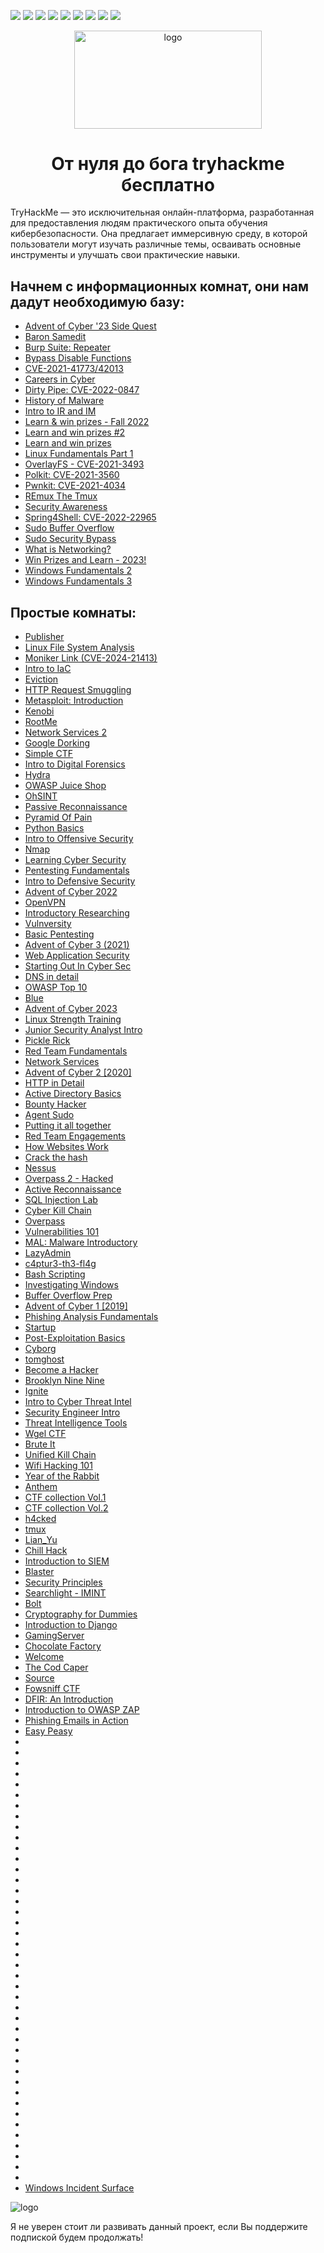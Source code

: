 <p>
  <img  src="https://img.shields.io/github/stars/BEPb/tryhackme" />
  <img src="https://img.shields.io/github/contributors/BEPb/tryhackme" />
  <img src="https://img.shields.io/github/last-commit/BEPb/tryhackme" />
  <img src="https://visitor-badge.laobi.icu/badge?page_id=BEPb.tryhackme" />
  <img src="https://img.shields.io/github/languages/count/BEPb/tryhackme" />
  <img src="https://img.shields.io/github/languages/top/BEPb/tryhackme" />
  <img src="https://img.shields.io/badge/license-MIT-blue.svg?color=f64152" />
  <img  src="https://img.shields.io/github/issues/BEPb/tryhackme" />
  <img  src="https://img.shields.io/github/issues-pr/BEPb/tryhackme" />
</p>
<div align="center">

<img src="./art/tryhackme.jpeg" alt="logo" width="300" height="156.5">

# От нуля до бога tryhackme бесплатно 
</div>

TryHackMe — это исключительная онлайн-платформа, разработанная для предоставления людям практического опыта обучения 
кибербезопасности.
Она предлагает иммерсивную среду, в которой пользователи могут изучать различные темы, осваивать основные 
инструменты и улучшать свои практические навыки. 

## Начнем с информационных комнат, они нам дадут необходимую базу:
- [Advent of Cyber '23 Side Quest](https://github.com/BEPb/tryhackme/blob/master/00.info/Advent%20of%20Cyber%20'23%20Side%20Quest.md)
- [Baron Samedit](https://github.com/BEPb/tryhackme/blob/master/00.info/Baron%20Samedit.md)
- [Burp Suite: Repeater](https://github.com/BEPb/tryhackme/blob/master/00.info/Burp%20Suite%20Repeater.md)
- [Bypass Disable Functions](https://github.com/BEPb/tryhackme/blob/master/00.info/Bypass%20Disable%20Functions.md)
- [CVE-2021-41773/42013](https://github.com/BEPb/tryhackme/blob/master/00.info/CVE-2021-41773%2042013.md)
- [Careers in Cyber](https://github.com/BEPb/tryhackme/blob/master/00.info/Careers%20in%20Cyber.md)
- [Dirty Pipe: CVE-2022-0847](https://github.com/BEPb/tryhackme/blob/master/00.info/Dirty%20Pipe%20CVE-2022-0847.md)
- [History of Malware](https://github.com/BEPb/tryhackme/blob/master/00.info/History%20of%20Malware.md)
- [Intro to IR and IM](https://github.com/BEPb/tryhackme/blob/master/00.info/Intro%20to%20IR%20and%20IM.md) 
- [Learn & win prizes - Fall 2022](https://github.com/BEPb/tryhackme/blob/master/00.info/Learn%20%26%20win%20prizes%20-%20Fall%202022.md)
- [Learn and win prizes #2](https://github.com/BEPb/tryhackme/blob/master/00.info/Learn%20and%20win%20prizes%20%232.md)
- [Learn and win prizes](https://github.com/BEPb/tryhackme/blob/master/00.info/Learn%20and%20win%20prizes.md)
- [Linux Fundamentals Part 1](https://github.com/BEPb/tryhackme/blob/master/00.info/Linux%20Fundamentals%20Part%201.md)
- [OverlayFS - CVE-2021-3493](https://github.com/BEPb/tryhackme/blob/master/00.info/OverlayFS%20-%20CVE-2021-3493.md)
- [Polkit: CVE-2021-3560](https://github.com/BEPb/tryhackme/blob/master/00.info/Polkit%20CVE-2021-3560.md)
- [Pwnkit: CVE-2021-4034](https://github.com/BEPb/tryhackme/blob/master/00.info/Pwnkit%20CVE-2021-4034.md)
- [REmux The Tmux](https://github.com/BEPb/tryhackme/blob/master/00.info/REmux%20The%20Tmux.md)
- [Security Awareness](https://github.com/BEPb/tryhackme/blob/master/00.info/Security%20Awareness.md)
- [Spring4Shell: CVE-2022-22965](https://github.com/BEPb/tryhackme/blob/master/00.info/Spring4Shell%20CVE-2022-22965.md)
- [Sudo Buffer Overflow](https://github.com/BEPb/tryhackme/blob/master/00.info/Sudo%20Buffer%20Overflow.md)
- [Sudo Security Bypass](https://github.com/BEPb/tryhackme/blob/master/00.info/Sudo%20Security%20Bypass.md)
- [What is Networking?](https://github.com/BEPb/tryhackme/blob/master/00.info/What%20is%20Networking.md)
- [Win Prizes and Learn - 2023!](https://github.com/BEPb/tryhackme/blob/master/00.info/Win%20Prizes%20and%20Learn%20-%202023!.md)
- [Windows Fundamentals 2](https://github.com/BEPb/tryhackme/blob/master/00.info/Windows%20Fundamentals%202.md)
- [Windows Fundamentals 3](https://github.com/BEPb/tryhackme/blob/master/00.info/Windows%20Fundamentals%203.md)

## Простые комнаты:
- [Publisher](https://github.com/BEPb/tryhackme/blob/master/01.easy/Publisher/Publisher.md)
- [Linux File System Analysis](https://github.com/BEPb/tryhackme/blob/master/01.easy/Linux%20File%20System%20Analysis.md)
- [Moniker Link (CVE-2024-21413)](https://github.com/BEPb/tryhackme/blob/master/01.easy/Moniker%20Link%20(CVE-2024-21413).md)
- [Intro to IaC](https://github.com/BEPb/tryhackme/blob/master/01.easy/Intro%20to%20IaC.md)
- [Eviction](https://github.com/BEPb/tryhackme/blob/master/01.easy/Eviction.md)
- [HTTP Request Smuggling](https://github.com/BEPb/tryhackme/blob/master/01.easy/HTTP%20Request%20Smuggling.md)
- [Metasploit: Introduction](https://github.com/BEPb/tryhackme/blob/master/01.easy/Metasploit%20Introduction.md)
- [Kenobi](https://github.com/BEPb/tryhackme/blob/master/01.easy/Kenobi.md)
- [RootMe](https://github.com/BEPb/tryhackme/blob/master/01.easy/RootMe.md)
- [Network Services 2](https://github.com/BEPb/tryhackme/blob/master/01.easy/Network%20Services%202.md)
- [Google Dorking](https://github.com/BEPb/tryhackme/blob/master/01.easy/Google%20Dorking.md)
- [Simple CTF](https://github.com/BEPb/tryhackme/blob/master/01.easy/Simple%20CTF/Simple%20CTF.md)
- [Intro to Digital Forensics](https://github.com/BEPb/tryhackme/blob/master/01.easy/Intro%20to%20Digital%20Forensics.md)
- [Hydra](https://github.com/BEPb/tryhackme/blob/master/01.easy/Hydra.md)
- [OWASP Juice Shop](https://github.com/BEPb/tryhackme/blob/master/01.easy/OWASP%20Juice%20Shop.md)
- [OhSINT](https://github.com/BEPb/tryhackme/blob/master/01.easy/OhSINT.md)
- [Passive Reconnaissance](https://github.com/BEPb/tryhackme/blob/master/01.easy/Passive%20Reconnaissance.md)
- [Pyramid Of Pain](https://github.com/BEPb/tryhackme/blob/master/01.easy/Pyramid%20Of%20Pain.md)
- [Python Basics](https://github.com/BEPb/tryhackme/blob/master/01.easy/Python%20Basics.md)
- [Intro to Offensive Security](https://github.com/BEPb/tryhackme/blob/master/01.easy/Intro%20to%20Offensive%20Security.md)
- [Nmap](https://github.com/BEPb/tryhackme/blob/master/01.easy/Nmap.md)
- [Learning Cyber Security](https://github.com/BEPb/tryhackme/blob/master/01.easy/Learning%20Cyber%20Security.md)
- [Pentesting Fundamentals](https://github.com/BEPb/tryhackme/blob/master/01.easy/Pentesting%20Fundamentals.md)
- [Intro to Defensive Security](https://github.com/BEPb/tryhackme/blob/master/01.easy/Intro%20to%20Defensive%20Security.md)
- [Advent of Cyber 2022](https://github.com/BEPb/tryhackme/blob/master/01.easy/Advent%20of%20Cyber%202022.md)
- [OpenVPN](https://github.com/BEPb/tryhackme/blob/master/01.easy/OpenVPN.md)
- [Introductory Researching](https://github.com/BEPb/tryhackme/blob/master/01.easy/Introductory%20Researching.md)
- [Vulnversity](https://github.com/BEPb/tryhackme/blob/master/01.easy/Vulnversity.md)
- [Basic Pentesting](https://github.com/BEPb/tryhackme/blob/master/01.easy/Basic%20Pentesting.md)
- [Advent of Cyber 3 (2021)](https://github.com/BEPb/tryhackme/blob/master/01.easy/Advent%20of%20Cyber%203%20(2021).md)
- [Web Application Security](https://github.com/BEPb/tryhackme/blob/master/01.easy/Web%20Application%20Security.md)
- [Starting Out In Cyber Sec](https://github.com/BEPb/tryhackme/blob/master/01.easy/Starting%20Out%20In%20Cyber%20Sec.md)
- [DNS in detail](https://github.com/BEPb/tryhackme/blob/master/01.easy/DNS%20in%20detail.md)
- [OWASP Top 10](https://github.com/BEPb/tryhackme/blob/master/01.easy/OWASP%20Top%2010.md)
- [Blue](https://github.com/BEPb/tryhackme/blob/master/01.easy/Blue.md)
- [Advent of Cyber 2023](https://github.com/BEPb/tryhackme/blob/master/01.easy/Advent%20of%20Cyber%202023.md)
- [Linux Strength Training](https://github.com/BEPb/tryhackme/blob/master/01.easy/Linux%20Strength%20Training.md)
- [Junior Security Analyst Intro](https://github.com/BEPb/tryhackme/blob/master/01.easy/Junior%20Security%20Analyst%20Intro.md)
- [Pickle Rick](https://github.com/BEPb/tryhackme/blob/master/01.easy/Pickle%20Rick.md)
- [Red Team Fundamentals](https://github.com/BEPb/tryhackme/blob/master/01.easy/Red%20Team%20Fundamentals.md)
- [Network Services](https://github.com/BEPb/tryhackme/blob/master/01.easy/Network%20Services.md)
- [Advent of Cyber 2 [2020]](https://github.com/BEPb/tryhackme/blob/master/01.easy/Advent%20of%20Cyber%202%20%5B2020%5D.md)
- [HTTP in Detail](https://github.com/BEPb/tryhackme/blob/master/01.easy/HTTP%20in%20Detail.md)
- [Active Directory Basics](https://github.com/BEPb/tryhackme/blob/master/01.easy/Active%20Directory%20Basics.md)
- [Bounty Hacker](https://github.com/BEPb/tryhackme/blob/master/01.easy/Bounty%20Hacker.md)
- [Agent Sudo](https://github.com/BEPb/tryhackme/blob/master/01.easy/Agent%20Sudo.md)
- [Putting it all together](https://github.com/BEPb/tryhackme/blob/master/01.easy/Putting%20it%20all%20together.md)
- [Red Team Engagements](https://github.com/BEPb/tryhackme/blob/master/01.easy/Red%20Team%20Engagements.md)
- [How Websites Work](https://github.com/BEPb/tryhackme/blob/master/01.easy/How%20Websites%20Work.md)
- [Crack the hash](https://github.com/BEPb/tryhackme/blob/master/01.easy/Crack%20the%20hash.md)
- [Nessus](https://github.com/BEPb/tryhackme/blob/master/01.easy/Nessus.md)
- [Overpass 2 - Hacked](https://github.com/BEPb/tryhackme/blob/master/01.easy/Overpass%202%20-%20Hacked.md)
- [Active Reconnaissance](https://github.com/BEPb/tryhackme/blob/master/01.easy/Active%20Reconnaissance.md)
- [SQL Injection Lab](https://github.com/BEPb/tryhackme/blob/master/01.easy/SQL%20Injection%20Lab.md)
- [Cyber Kill Chain](https://github.com/BEPb/tryhackme/blob/master/01.easy/Cyber%20Kill%20Chain.md)
- [Overpass](https://github.com/BEPb/tryhackme/blob/master/01.easy/Overpass.md)
- [Vulnerabilities 101](https://github.com/BEPb/tryhackme/blob/master/01.easy/Vulnerabilities%20101.md)
- [MAL: Malware Introductory](https://github.com/BEPb/tryhackme/blob/master/01.easy/MAL%20Malware%20Introductory.md)
- [LazyAdmin](https://github.com/BEPb/tryhackme/blob/master/01.easy/LazyAdmin.md)
- [c4ptur3-th3-fl4g](https://github.com/BEPb/tryhackme/blob/master/01.easy/c4ptur3-th3-fl4g.md)
- [Bash Scripting](https://github.com/BEPb/tryhackme/blob/master/01.easy/Bash%20Scripting.md)
- [Investigating Windows](https://github.com/BEPb/tryhackme/blob/master/01.easy/Investigating%20Windows.md)
- [Buffer Overflow Prep](https://github.com/BEPb/tryhackme/blob/master/01.easy/Buffer%20Overflow%20Prep.md)
- [Advent of Cyber 1 [2019]](https://github.com/BEPb/tryhackme/blob/master/01.easy/Advent%20of%20Cyber%201%20%5B2019%5D.md)
- [Phishing Analysis Fundamentals](https://github.com/BEPb/tryhackme/blob/master/01.easy/Phishing%20Analysis%20Fundamentals.md)
- [Startup](https://github.com/BEPb/tryhackme/blob/master/01.easy/Startup.md)
- [Post-Exploitation Basics](https://github.com/BEPb/tryhackme/blob/master/01.easy/Post-Exploitation%20Basics.md)
- [Cyborg](https://github.com/BEPb/tryhackme/blob/master/01.easy/Cyborg.md)
- [tomghost](https://github.com/BEPb/tryhackme/blob/master/01.easy/tomghost.md)
- [Become a Hacker](https://github.com/BEPb/tryhackme/blob/master/01.easy/Become%20a%20Hacker.md)
- [Brooklyn Nine Nine](https://github.com/BEPb/tryhackme/blob/master/01.easy/Brooklyn%20Nine%20Nine.md)
- [Ignite](https://github.com/BEPb/tryhackme/blob/master/01.easy/Ignite.md)
- [Intro to Cyber Threat Intel](https://github.com/BEPb/tryhackme/blob/master/01.easy/Intro%20to%20Cyber%20Threat%20Intel.md)
- [Security Engineer Intro](https://github.com/BEPb/tryhackme/blob/master/01.easy/Security%20Engineer%20Intro.md)
- [Threat Intelligence Tools](https://github.com/BEPb/tryhackme/blob/master/01.easy/Threat%20Intelligence%20Tools.md)
- [Wgel CTF](https://github.com/BEPb/tryhackme/blob/master/01.easy/Wgel%20CTF.md)
- [Brute It](https://github.com/BEPb/tryhackme/blob/master/01.easy/Brute%20It.md)
- [Unified Kill Chain](https://github.com/BEPb/tryhackme/blob/master/01.easy/Unified%20Kill%20Chain.md)
- [Wifi Hacking 101](https://github.com/BEPb/tryhackme/blob/master/01.easy/Wifi%20Hacking%20101.md)
- [Year of the Rabbit](https://github.com/BEPb/tryhackme/blob/master/01.easy/Year%20of%20the%20Rabbit.md)
- [Anthem](https://github.com/BEPb/tryhackme/blob/master/01.easy/Anthem.md)
- [CTF collection Vol.1](https://github.com/BEPb/tryhackme/blob/master/01.easy/CTF%20collection%20Vol1/CTF%20collection%20Vol.1.md)
- [CTF collection Vol.2](https://github.com/BEPb/tryhackme/blob/master/01.easy/CTF%20collection%20Vol2/CTF%20collection%20Vol.2.md)
- [h4cked](https://github.com/BEPb/tryhackme/blob/master/01.easy/h4cked.md)
- [tmux](https://github.com/BEPb/tryhackme/blob/master/01.easy/tmux.md)
- [Lian_Yu](https://github.com/BEPb/tryhackme/blob/master/01.easy/Lian_Yu.md)
- [Chill Hack](https://github.com/BEPb/tryhackme/blob/master/01.easy/Chill%20Hack.md)
- [Introduction to SIEM](https://github.com/BEPb/tryhackme/blob/master/01.easy/Introduction%20to%20SIEM.md)
- [Blaster](https://github.com/BEPb/tryhackme/blob/master/01.easy/Blaster.md)
- [Security Principles](https://github.com/BEPb/tryhackme/blob/master/01.easy/Security%20Principles.md)
- [Searchlight - IMINT](https://github.com/BEPb/tryhackme/blob/master/01.easy/Security%20Principles.md)
- [Bolt](https://github.com/BEPb/tryhackme/blob/master/01.easy/Bolt.md)
- [Cryptography for Dummies](https://github.com/BEPb/tryhackme/blob/master/01.easy/Cryptography%20for%20Dummies.md)
- [Introduction to Django](https://github.com/BEPb/tryhackme/blob/master/01.easy/Introduction%20to%20Django.md)
- [GamingServer](https://github.com/BEPb/tryhackme/blob/master/01.easy/GamingServer.md)
- [Chocolate Factory](https://github.com/BEPb/tryhackme/blob/master/01.easy/Chocolate%20Factory.md)
- [Welcome](https://github.com/BEPb/tryhackme/blob/master/01.easy/Welcome.md)
- [The Cod Caper](https://github.com/BEPb/tryhackme/blob/master/01.easy/The%20Cod%20Caper.md)
- [Source](https://github.com/BEPb/tryhackme/blob/master/01.easy/Source.md)
- [Fowsniff CTF](https://github.com/BEPb/tryhackme/blob/master/01.easy/Fowsniff%20CTF.md)
- [DFIR: An Introduction](https://github.com/BEPb/tryhackme/blob/master/01.easy/DFIR%20An%20Introduction.md)
- [Introduction to OWASP ZAP](https://github.com/BEPb/tryhackme/blob/master/01.easy/Introduction%20to%20OWASP%20ZAP.md)
- [Phishing Emails in Action](https://github.com/BEPb/tryhackme/blob/master/01.easy/Phishing%20Emails%20in%20Action.md)
- [Easy Peasy](https://github.com/BEPb/tryhackme/blob/master/01.easy/Easy%20Peasy.md)
- []()
- []()
- []()
- []()
- []()
- []()
- []()
- []()
- []()
- []()
- []()
- []()
- []()
- []()
- []()
- []()
- []()
- []()
- []()
- []()
- []()
- []()
- []()
- []()
- []()
- []()
- []()
- []()
- []()
- []()
- []()
- []()
- []()
- []()
- []()
- []()
- []()
- []()
- []()
- []()
- []()
- []()
- [Windows Incident Surface](https://github.com/BEPb/tryhackme/blob/master/01.easy/Windows%20Incident%20Surface/Windows%20Incident%20Surface.md)





<img src="./art/top1.png" alt="logo">

Я не уверен стоит ли развивать данный проект, если Вы поддержите подпиской будем продолжать!